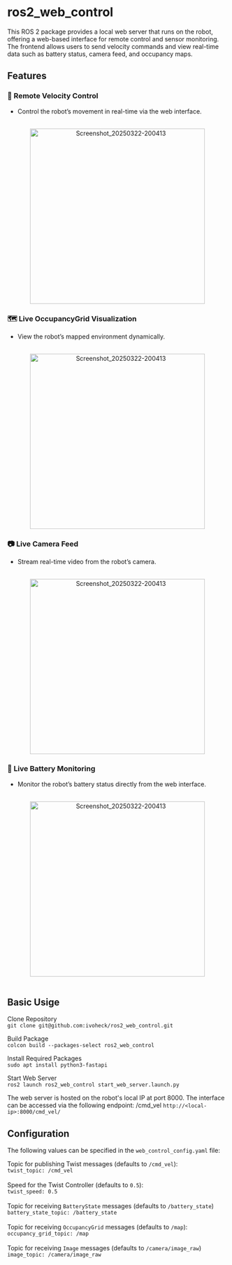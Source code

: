 # ros2_web_control

This ROS 2 package provides a local web server that runs on the robot, offering a web-based interface for remote control and sensor monitoring. The frontend allows users to send velocity commands and view real-time data such as battery status, camera feed, and occupancy maps.
  
## Features
### 🚀 Remote Velocity Control
- Control the robot’s movement in real-time via the web interface.
<br>

<div align="center">
    <img src="https://github.com/user-attachments/assets/cb975c30-fc79-4488-9135-2ba50efbeb55" alt="Screenshot_20250322-200413" width="400"/>
</div>

### 🗺️ Live OccupancyGrid Visualization
- View the robot’s mapped environment dynamically.
<br>

<div align="center">
<img src="https://github.com/user-attachments/assets/99624b03-7653-4046-a14d-083fde5c4d3c" alt="Screenshot_20250322-200413" width="400"/>
</div>

### 📷 Live Camera Feed
- Stream real-time video from the robot’s camera.
<br>

<div align="center">
<img src="https://github.com/user-attachments/assets/7551de70-cca0-446d-ab81-b2d5ad37774b" alt="Screenshot_20250322-200413" width="400"/>
</div>

### 🔋 Live Battery Monitoring
- Monitor the robot’s battery status directly from the web interface.
<br>

<div align="center">
<img src="https://github.com/user-attachments/assets/b7ae1e3e-df43-46d4-b413-3e179dcc4db1" alt="Screenshot_20250322-200413" width="400"/>
</div>

<br>

## Basic Usige

Clone Repository<br>
`git clone git@github.com:ivoheck/ros2_web_control.git`

Build Package<br>
`colcon build --packages-select ros2_web_control`

Install Required Packages<br>
`sudo apt install python3-fastapi`

Start Web Server<br>
`ros2 launch ros2_web_control start_web_server.launch.py`

The web server is hosted on the robot's local IP at port 8000. The interface can be accessed via the following endpoint: /cmd_vel
`http://<local-ip>:8000/cmd_vel/`

## Configuration<br>
The following values can be specified in the `web_control_config.yaml` file:<br>

Topic for publishing Twist messages (defaults to `/cmd_vel`):<br>
`twist_topic: /cmd_vel`<br>
<br>
Speed for the Twist Controller (defaults to `0.5`):<br>
`twist_speed: 0.5`<br>
<br>
Topic for receiving `BatteryState` messages (defaults to `/battery_state`)<br>
`battery_state_topic: /battery_state`<br>
<br>
Topic for receiving `OccupancyGrid` messages (defaults to `/map`):<br>
`occupancy_grid_topic: /map`<br>
<br>
Topic for receiving `Image` messages (defaults to `/camera/image_raw`)<br>
`image_topic: /camera/image_raw`<br>
<br>
